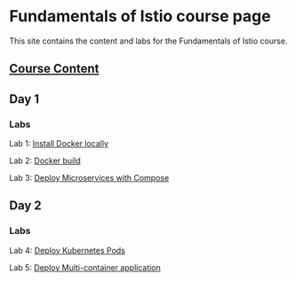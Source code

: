 # Fundamentals of Istio course page 

This site contains the content and labs for the Fundamentals of Istio course. 

## [Course Content](http://bit.ly/fun-istio-slides)

## Day 1 

### Labs

Lab 1: [Install Docker locally](labs/01-docker-daemon)

Lab 2: [Docker build](labs/02-docker-build/)   

Lab 3: [Deploy Microservices with Compose](labs/03-compose) 

## Day 2

### Labs 

Lab 4: [Deploy Kubernetes Pods](labs/04-pods)

Lab 5: [Deploy Multi-container application](labs/05-multi)
